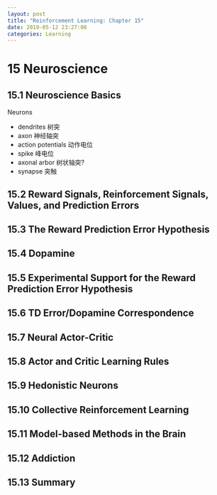 ```yaml
---
layout: post
title: "Reinforcement Learning: Chapter 15"
date: 2019-05-12 23:27:00
categories: Learning
---
```


# 15 Neuroscience

## 15.1 Neuroscience Basics

Neurons
  * dendrites 树突
  * axon 神经轴突
  * action potentials 动作电位
  * spike 峰电位
  * axonal arbor 树状轴突?
  * synapse 突触

## 15.2 Reward Signals, Reinforcement Signals, Values, and Prediction Errors

## 15.3 The Reward Prediction Error Hypothesis

## 15.4 Dopamine

## 15.5 Experimental Support for the Reward Prediction Error Hypothesis

## 15.6 TD Error/Dopamine Correspondence

## 15.7 Neural Actor-Critic

## 15.8 Actor and Critic Learning Rules

## 15.9 Hedonistic Neurons

## 15.10 Collective Reinforcement Learning

## 15.11 Model-based Methods in the Brain

## 15.12 Addiction

## 15.13 Summary

